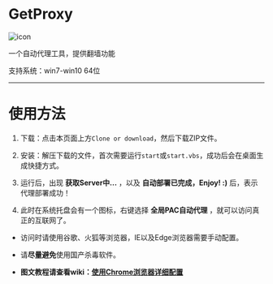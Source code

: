# GetProxy

![icon](https://github.com/heeyongman/-/blob/master/set_proxy_source/favicon-mac.ico)

一个自动代理工具，提供翻墙功能

支持系统：win7-win10 64位

---

# 使用方法
1. 下载：点击本页面上方`Clone or download`，然后下载ZIP文件。

2. 安装：解压下载的文件，首次需要运行`start`或`start.vbs`，成功后会在桌面生成快捷方式。

3. 运行后，出现 **获取Server中...** ，以及 **自动部署已完成，Enjoy! :)** 后，表示代理部署成功！

4. 此时在系统托盘会有一个图标，右键选择 **全局PAC自动代理** ，就可以访问真正的互联网了。

* 访问时请使用谷歌、火狐等浏览器，IE以及Edge浏览器需要手动配置。

* 请**尽量避免**使用国产杀毒软件。

* **图文教程请查看wiki：[使用Chrome浏览器详细配置](https://github.com/heeyongman/set_proxy/wiki/使用Chrome浏览器详细配置)**
